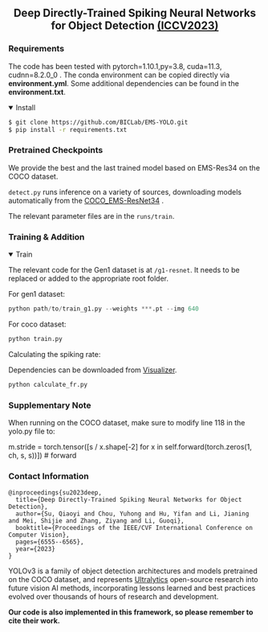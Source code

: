<div align="center">



<!--
<a align="center" href="https://ultralytics.com/yolov3" target="_blank">
<img width="800" src="https://github.com/ultralytics/yolov5/releases/download/v1.0/banner-api.png"></a>
-->



## <div align="center">Deep Directly-Trained Spiking Neural Networks for Object Detection [(ICCV2023)](https://openaccess.thecvf.com/content/ICCV2023/html/Su_Deep_Directly-Trained_Spiking_Neural_Networks_for_Object_Detection_ICCV_2023_paper.html)</div>
</div>

### Requirements

The code has been tested with pytorch=1.10.1,py=3.8, cuda=11.3, cudnn=8.2.0_0 . The conda environment can be copied directly via <b>environment.yml</b>. Some additional dependencies can be found in the  <b>environment.txt</b>.


<details open>
<summary>Install</summary>

```bash
$ git clone https://github.com/BICLab/EMS-YOLO.git
$ pip install -r requirements.txt
```

</details>

### Pretrained Checkpoints

We provide the best and the last trained model based on EMS-Res34 on the COCO dataset.

`detect.py` runs inference on a variety of sources, downloading models automatically from
the [COCO_EMS-ResNet34](https://drive.google.com/drive/folders/1mry8sdED6ncqxajmQROKBECpcrmXStpB?usp=sharing) .

The relevant parameter files are in the `runs/train`.


### Training & Addition
<details open>
<summary>Train</summary>

The relevant code for the Gen1 dataset is at `/g1-resnet`. It needs to be replaced or added to the appropriate root folder.

For gen1 dataset:

```python
python path/to/train_g1.py --weights ***.pt --img 640
```
For coco dataset:
```python
python train.py
```
</details>


Calculating the spiking rate:

Dependencies can be downloaded from [Visualizer](https://github.com/luo3300612/Visualizer).
```python
python calculate_fr.py
```


### Supplementary Note
When running on the COCO dataset, make sure to modify line 118 in the yolo.py file to:

m.stride = torch.tensor([s / x.shape[-2] for x in self.forward(torch.zeros(1, ch, s, s))])  # forward


### Contact Information


```shell
@inproceedings{su2023deep,
  title={Deep Directly-Trained Spiking Neural Networks for Object Detection},
  author={Su, Qiaoyi and Chou, Yuhong and Hu, Yifan and Li, Jianing and Mei, Shijie and Zhang, Ziyang and Li, Guoqi},
  booktitle={Proceedings of the IEEE/CVF International Conference on Computer Vision},
  pages={6555--6565},
  year={2023}
}
```

<p>
YOLOv3  is a family of object detection architectures and models pretrained on the COCO dataset, and represents <a href="https://ultralytics.com">Ultralytics</a>
 open-source research into future vision AI methods, incorporating lessons learned and best practices evolved over thousands of hours of research and development. 
 
 <b>Our code is also implemented in this framework, so please remember to cite their work.</b>
</p>

